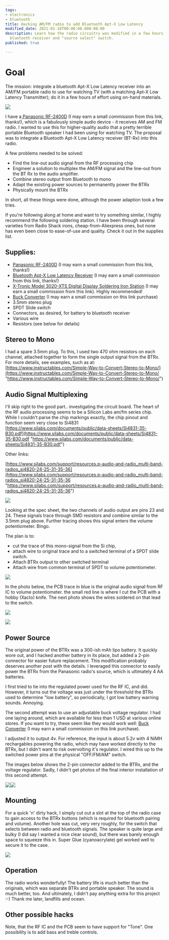 ```yaml
---
tags:
- electronics
- bluetooth
title: Hacking AM/FM radio to add Bluetooth Apt-X Low Latency
modified_date: 2021-01-18T00:00:00.000-08:00
description: Learn how the radio circuitry was modified in a few hours to insert a
  bluetooth receiver and "source select" switch.
published: true

---
```

# Goal

The mission: integrate a bluetooth Apt-X Low Latency receiver into an AM/FM portable radio to use for watching TV (with a matching Apt-X Low Latency Transmitter); do it in a few hours of effort using on-hand materials.

![](/uploads/bt-radio-final.jpg)

I have a[ Panasonic RF-2400D](https://www.amazon.com/gp/product/B00007KDX6/ref=as_li_ss_tl?ie=UTF8&linkCode=ll1&tag=thermal002-20&linkId=9ee2ee294e170428dacc1eae53834905&language=en_US "Panasonic RF-2400D ") (I may earn a small commission from this link, thanks!), which is a fabulously simple audio device - it receives AM and FM radio. I wanted to use this for higher-quality audio that a pretty terrible portable Bluetooth speaker I had been using for watching TV. The proposal was to integrate a Bluetooth Apt-X Low Latency receiver (BT-Rx) into this radio. 

A few problems needed to be solved:

* Find the line-out audio signal from the RF processing chip
* Engineer a solution to multiplex the AM/FM signal and the line-out from the BT Rx to the audio amplifier.
* Combine stereo output from Bluetooth to mono
* Adapt the existing power sources to permanently power the BTRx
* Physically mount the BTRx

In short, all these things were done, although the power adaption took a few tries.

If you're following along at home and want to try something similar, I highly recommend the following soldering station. I have been through several varieties from Radio Shack irons, cheap-from-Aliexpress ones, but none has even been close to ease-of-use and quality. Check it out in the supplies list.

## Supplies:

* [Panasonic RF-2400D](https://www.amazon.com/gp/product/B00007KDX6/ref=as_li_ss_tl?ie=UTF8&linkCode=ll1&tag=thermal002-20&linkId=9ee2ee294e170428dacc1eae53834905&language=en_US "Panasonic RF-2400D ") (I may earn a small commission from this link, thanks!)
* [Bluetooth Apt-X Low Latency Receiver](https://www.amazon.com/TROND-Bluetooth-Transmitter-Indicator-Simultaneously/dp/B01K8ANDCI/ref=as_li_ss_tl?dchild=1&keywords=bluetooth+apt-x+low+latency+receiver+trond&qid=1611472132&s=electronics&sr=1-3&linkCode=ll1&tag=thermal002-20&linkId=f28302f08893e5bd907b08ec71f6617c&language=en_US "Bluetooth Apt-X Low Latency Receiver") (I may earn a small commission from this link, thanks!)
* [X-Tronic Model 3020-XTS Digital Display Soldering Iron Station](https://www.amazon.com/gp/product/B01DGZFSNE/ref=as_li_tl?ie=UTF8&camp=1789&creative=9325&creativeASIN=B01DGZFSNE&linkCode=as2&tag=thermal002-20&linkId=290825470f5d8b3626338f7a7359dc70 "X-Tronic Model 3020-XTS Digital Display Soldering Iron Station") (I may earn a small commission from this link). Highly recommended!
*  [Buck Converter](https://www.amazon.com/EBL-Converter-MP2307DN-Regulator-4-75-23V/dp/B08GSGYRGW/ref=as_li_ss_tl?dchild=1&keywords=buck+voltage+converter&qid=1611471508&s=electronics&sr=1-26&linkCode=ll1&tag=thermal002-20&linkId=a890250e8bb0c6e4ab7f1464649969aa&language=en_US "Adjustable voltage converter") (I may earn a small commission on this link purchase)
* 3.5mm stereo plug
* SPDT Slide switch
* Connectors, as desired, for battery to bluetooth receiver
* Various wire
* Resistors (see below for details)

## Stereo to Mono

I had a spare 3.5mm plug. To this, I used two 470 ohm resistors on each channel, attached together to form the single output signal from the BTRx. For more details, see examples, such as at: [https://www.instructables.com/Simple-Way-to-Convert-Stereo-to-Mono/](https://www.instructables.com/Simple-Way-to-Convert-Stereo-to-Mono/ "https://www.instructables.com/Simple-Way-to-Convert-Stereo-to-Mono/")

## Audio Signal Multiplexing

I'll skip right to the good part.. investigating the circuit board. The heart of the RF audio processing seems to be a Silicon Labs am/fm series chip.  While I couldn't parse the chip markings exactly, the chip pinout and function seem very close to Si4831 [https://www.silabs.com/documents/public/data-sheets/Si4831-35-B30.pdf](https://www.silabs.com/documents/public/data-sheets/Si4831-35-B30.pdf "https://www.silabs.com/documents/public/data-sheets/Si4831-35-B30.pdf")

Other links:

[https://www.silabs.com/support/resources.p-audio-and-radio_multi-band-radios_si4820-24-25-31-35-36](https://www.silabs.com/support/resources.p-audio-and-radio_multi-band-radios_si4820-24-25-31-35-36 "https://www.silabs.com/support/resources.p-audio-and-radio_multi-band-radios_si4820-24-25-31-35-36")

![](/uploads/pxl_20201212_181434846-2.jpg)

Looking at the spec sheet, the two channels of audio output are pins 23 and 24. These signals trace through SMD resistors and combine similar to the 3.5mm plug above. Further tracing shows this signal enters the volume potentiometer. Bingo.

The plan is to:

* cut the trace of this mono-signal from the Si chip,
* attach wire to original trace and to a switched terminal of a SPDT slide switch.
* Attach BTRx output to other switched terminal
* Attach wire from common terminal of SPDT to volume potentiometer.

![](/uploads/switch-schematic.svg)

In the photo below, the PCB trace in blue is the original audio signal from RF IC to volume potentiometer. the small red line is where I cut the PCB with a hobby (Xacto) knife. The next photo shows the wires soldered on that lead to the switch.

![](/uploads/inkedaudio-trace-orig-annotated_li.jpg)

![](/uploads/audio-trace-zoom1.jpg)

## Power Source

The original power of the BTRx was a 300-ish mAh lipo battery. It quickly wore out, and I hacked another battery in its place, but added a 2-pin connector for easier future replacement. This modification probably deserves another post with the details. I leveraged this connector to easily power the BTRx from the Panasonic radio's source, which is ultimately 4 AA batteries.

I first tried to tie into the regulated power used for the RF IC, and did. However, it turns out the voltage was just under the threshold the BTRx used to determine "low battery", so periodically, I got low battery warning sounds. Annoying.

The second attempt was to use an adjustable buck voltage regulator. I had one laying around, which are available for less than 1 USD at various online stores. If you want to try, these seem like they would work well: [Buck Converter](https://www.amazon.com/EBL-Converter-MP2307DN-Regulator-4-75-23V/dp/B08GSGYRGW/ref=as_li_ss_tl?dchild=1&keywords=buck+voltage+converter&qid=1611471508&s=electronics&sr=1-26&linkCode=ll1&tag=thermal002-20&linkId=a890250e8bb0c6e4ab7f1464649969aa&language=en_US "Adjustable voltage converter") (I may earn a small commission on this link purchase).

I adjusted it to output 4v. For reference, the input is about 5.2v with 4 NiMH rechargables powering the radio, which may have worked directly to the BTRx, but I didn't want to risk overvolting it's regulator. I wired this up to the switched power pins at the physical "OFF/FM/AM" switch.

The images below shows the 2-pin connector added to the BTRx, and the voltage regulator. Sadly, I didn't get photos of the final interior installation of this second attempt.

![](/uploads/btrx-power-connector.jpg)![](/uploads/voltage-reg.jpg)

## Mounting

For a quick 'n' dirty hack, I simply cut out a slot at the top of the radio case to gain access to the BTRx buttons (which is required for bluetooth pairing and volume). Another hole was cut, very very roughly, for the switch that selects between radio and bluetooth signals. The speaker is quite large and bulky (I did say I wanted a nice clear sound), but there was barely enough space to squeeze this in. Super Glue (cyanoacrylate) gel worked well to secure it to the case.

![](/uploads/mounting-1.jpg)

## Operation

The radio works wonderfully! The battery life is much better than the originals, which was separate BTRx and portable speaker. The sound is much better, too. And ultimately, I didn't pay anything extra for this project :-) Thank me later, landfills and ocean.

## Other possible hacks

Note, that the RF IC and the PCB seem to have support for "Tone". One possibility is to add bass and treble controls.